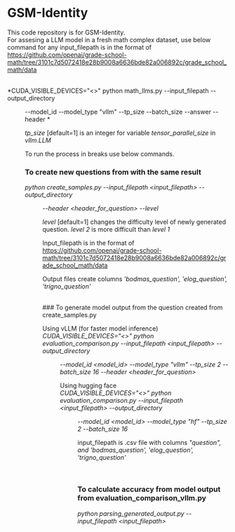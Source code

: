 # GSM-Identity
This code repository is for GSM-Identity.
<br>
For assesing a LLM model in a fresh math complex dataset, use below command for any input_filepath is in the format of 
<br>
https://github.com/openai/grade-school-math/tree/3101c7d5072418e28b9008a6636bde82a006892c/grade_school_math/data

<br>
*CUDA_VISIBLE_DEVICES="<>" python math_llms.py --input_filepath <input_filepath> --output_directory <DIR> --model_id <model_id> --model_type "vllm" --tp_size <tp_size> --batch_size <batch_size> --answer <field_for_answer> --header <header_for_question>*
<br>

 *tp_size* [default=1] is an integer for variable *tensor_parallel_size* in  *vllm.LLM*
 <br>

To run the process in breaks use below commands.

### To create new questions from with the same result
*python create_samples.py --input_filepath <input_filepath> --output_directory <DIR> --header <header_for_question> --level <level>*

*level* [default=1] changes the difficulty level of newly generated question. *level 2* is more difficult than *level 1*

Input_filepath is in the format of https://github.com/openai/grade-school-math/tree/3101c7d5072418e28b9008a6636bde82a006892c/grade_school_math/data

Output files create columns *'bodmas_question', 'elog_question', 'trigno_question'*

<br>
### To generate model output from the question created from create_samples.py

Using vLLM (for faster model inference)
<br>
*CUDA_VISIBLE_DEVICES="<>" python evaluation_comparison.py --input_filepath <input_filepath> --output_directory <DIR> --model_id <model_id> --model_type "vllm" --tp_size 2 --batch_size 16 --header <header_for_question>*
<br>

Using hugging face
<br>
*CUDA_VISIBLE_DEVICES="<>" python evaluation_comparison.py --input_filepath <input_filepath> --output_directory <DIR> --model_id <model_id> --model_type "hf" --tp_size 2 --batch_size 16*

input_filepath is .csv file with  columns *"question", and 'bodmas_question', 'elog_question', 'trigno_question'*

<br>

### To calculate accuracy from model output from evaluation_comparison_vllm.py


*python parsing_generated_output.py --input_filepath <input_filepath>*
